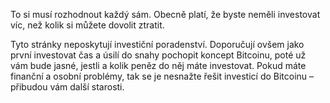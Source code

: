To si musí rozhodnout každý sám. Obecně platí, že byste neměli investovat víc, než kolik si můžete dovolit ztratit.

Tyto stránky neposkytují investiční poradenství. Doporučují ovšem jako první investovat čas a úsilí do snahy pochopit koncept Bitcoinu, poté už vám bude jasné, jestli a kolik peněz do něj máte investovat. Pokud máte finanční a osobní problémy, tak se je nesnažte řešit investicí do Bitcoinu – přibudou vám další starosti.
